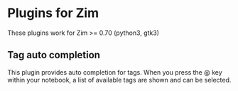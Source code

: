 # Plugins for Zim 

These plugins work for Zim >= 0.70 (python3, gtk3)



## Tag auto completion

This plugin provides auto completion for tags. 
When you press the @ key within your notebook, a list of available 
tags are shown and can be selected.
